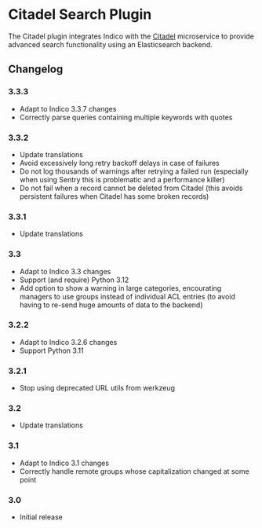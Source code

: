 # Citadel Search Plugin

The Citadel plugin integrates Indico with the [Citadel][citadel] microservice
to provide advanced search functionality using an Elasticsearch backend.

## Changelog

### 3.3.3

- Adapt to Indico 3.3.7 changes
- Correctly parse queries containing multiple keywords with quotes

### 3.3.2

- Update translations
- Avoid excessively long retry backoff delays in case of failures
- Do not log thousands of warnings after retrying a failed run (especially when using Sentry this
  is problematic and a performance killer)
- Do not fail when a record cannot be deleted from Citadel (this avoids persistent failures when
  Citadel has some broken records)

### 3.3.1

- Update translations

### 3.3

- Adapt to Indico 3.3 changes
- Support (and require) Python 3.12
- Add option to show a warning in large categories, encourating managers to use groups instead of
  individual ACL entries (to avoid having to re-send huge amounts of data to the backend)

### 3.2.2

- Adapt to Indico 3.2.6 changes
- Support Python 3.11

### 3.2.1

- Stop using deprecated URL utils from werkzeug

### 3.2

- Update translations

### 3.1

- Adapt to Indico 3.1 changes
- Correctly handle remote groups whose capitalization changed at some point

### 3.0

- Initial release


[citadel]: https://gitlab.cern.ch/webservices/cern-search/cern-search-rest-api
